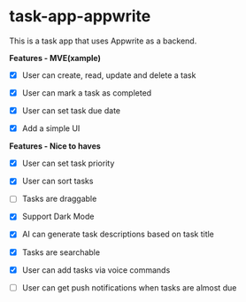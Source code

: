 # task-app-appwrite

This is a task app that uses Appwrite as a backend.

**Features - MVE(xample)**

- [x] User can create, read, update and delete a task

- [x] User can mark a task as completed

- [x] User can set task due date

- [x] Add a simple UI

**Features - Nice to haves**

- [x] User can set task priority

- [x] User can sort tasks

- [ ] Tasks are draggable

- [x] Support Dark Mode

- [x] AI can generate task descriptions based on task title

- [x] Tasks are searchable

- [x] User can add tasks via voice commands

- [ ] User can get push notifications when tasks are almost due
